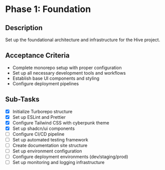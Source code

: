 # Phase 1: Foundation

## Description
Set up the foundational architecture and infrastructure for the Hive project.

## Acceptance Criteria
- Complete monorepo setup with proper configuration
- Set up all necessary development tools and workflows
- Establish base UI components and styling
- Configure deployment pipelines

## Sub-Tasks
- [x] Initialize Turborepo structure
- [x] Set up ESLint and Prettier
- [x] Configure Tailwind CSS with cyberpunk theme
- [x] Set up shadcn/ui components
- [ ] Configure CI/CD pipeline
- [ ] Set up automated testing framework
- [ ] Create documentation site structure
- [ ] Set up environment configuration
- [ ] Configure deployment environments (dev/staging/prod)
- [ ] Set up monitoring and logging infrastructure 
